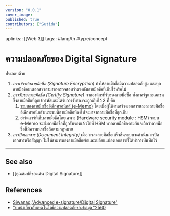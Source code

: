 ```yaml
---
version: "0.0.1"
cover_image:
published: true
contributors: ["Sutida"]
---
```

uplinks:: [[Web 3]]
tags:: #lang/th #type/concept

# ความปลอดภัยของ Digital Signature
ประกอบด้วย
1. *การเข้ารหัสลายมือชื่อ (Signature Encryption)* ทำให้ลายมือชื่อมีความปลอดภัยสูง และทุกลายมือชื่อบนเอกสารสามารถตรวจสอบว่าตรงกับลายมือชื่อที่เก็บไว้หรือไม่
2. *การรับรองลายมือชื่อ (Certify Signature)* จากองค์กรที่รับรองลายมือชื่อ ทั้งภาครัฐและเอกชน ซึ่งลายมือชื่อที่ถูกเข้ารหัสเเละได้รับการรับรองจะถูกเก็บไว้ 2 ที่ คือ
    1. [ระบบลงลายมือชื่ออิเล็กทรอนิกส์ (e-Memo)](https://www.codium.co/e-signature) โดยเมื่อผู้ใช้งานสร้างเอกสารเเละลงลายมือชื่ออิเล็กทรอนิกส์บนระบบนี้ลายมือชื่อที่ลงไปจะมาจากลายมือชื่อที่ถูกเก็บ    
    2. ฮาร์ดเเวร์ที่เก็บลายมือชื่อโดยเฉพาะ (Hardware security module : HSM)  ระบบ e-Memo จะส่งลายมือชื่อที่ถูกรับรองแล้วไปที่ HSM หากลายมือชื่อตรงกันจะถือว่าลายมือชื่อนี้มีความน่าเชื่อถือตามกฎหมาย
3. *การปิดเอกสาร (Document Integrity)* เมื่อการลงลายมือชื่อเสร็จสิ้นระบบจะดำเนินการปิดเอกสารหรือสัญญา ไม่ให้สามารถลงลายมือชื่อต่อเเละเปลี่ยนแปลงเอกสารที่ได้ทำการบันทึกไว้		

---
## See also
- [[คุณสมบัติของเด่น Digital Signature]]
## References
- [Siwanad,"Advanced e-signature/Digital Signature"](https://codium.co/blogs/30-What-the-difference-between-e-signature-and-digital-signature?utm_source=google&utm_medium=cpc&utm_campaign=eMemo-article&utm_content=Article-230821-esigvsdigital&utm_term=digital%20signature%20%E0%B8%84%E0%B8%B7%E0%B8%AD&gclid=CjwKCAjw9e6SBhB2EiwA5myr9tUT98mFOEcTg_LE8kmYmzY0Q7_5XniIeg5Nb4mwD8ziNTuTi6qENBoCRO8QAvD_BwE)
- ["บทนำเกี่ยวกับเทคโนโลยีความปลอดภัยของข้อมูล,"2560](https://www.nrca.go.th/content/02-1.html)
